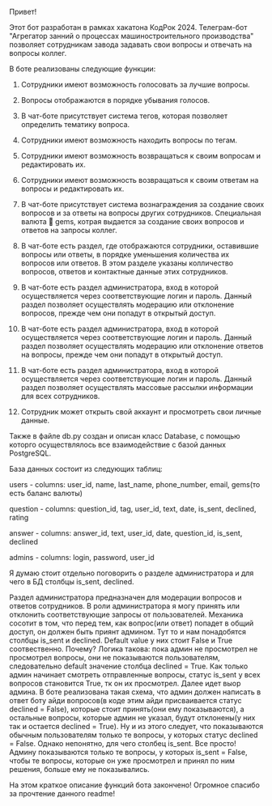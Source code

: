Привет! 

Этот бот разработан в рамках хакатона КодРок 2024. Телеграм-бот "Агрегатор занний о процессах машиностроительного производства" позволяет сотрудникам завода задавать свои вопросы и отвечать на вопросы коллег.

В боте реализованы следующие функции: 

1) Сотрудники имеют возможность голосовать за лучшие вопросы. 

2) Вопросы отображаются в порядке убывания голосов. 

3) В чат-боте присутствует система тегов, которая позволяет определить тематику вопроса. 

4) Сотрудники имеют возможность находить вопросы по тегам. 

5) Сотрудники имеют возможность возвращаться к своим вопросам и редактировать их. 

6) Сотрудники имеют возможность возвращаться к своим ответам на вопросы и редактировать их. 

7) В чат-боте присутствует система вознаграждения за создание своих вопросов и за ответы на вопросы других сотрудников. Специальная валюта 💎 gems, котрая выдается за создание своих вопросов и ответов на запросы коллег.

8) В чат-боте есть раздел, где отображаются сотрудники, оставившие вопросы или ответы, в порядке уменьшения количества их вопросов или ответов.
В этом разделе указаны колличество вопросов, ответов и контактные данные этих сотрудников. 

9) В чат-боте есть раздел администратора, вход в которой осуществляется через соответствующие логин и пароль.
Данный раздел позволяет осуществлять модерацию или отклонение вопросов, прежде чем они попадут в открытый доступ. 

10) В чат-боте есть раздел администратора, вход в которой осуществляется через соответствующие логин и пароль.
Данный раздел позволяет осуществлять модерацию или отклонение ответов на вопросы, прежде чем они попадут в открытый доступ. 

11) В чат-боте есть раздел администратора, вход в которой осуществляется через соответствующие логин и пароль.
Данный раздел позволяет осуществлять массовые рассылки информации для всех сотрудников. 

12) Сотрудник может открыть свой аккаунт и просмотреть свои личные данные.


Также в файле db.py создан и описан класс Database, с помощью которго осуществлялось все взаимодействие с базой данных  PostgreSQL. 

База данных состоит из следующих таблиц: 

users - columns: user_id, name, last_name, phone_number, email, gems(то есть баланс валюты)

question - columns: question_id, tag, user_id, text, date, is_sent, declined, rating

answer - columns: answer_id, text, user_id, date, question_id, is_sent, declined

admins - columns: login, password, user_id



Я думаю стоит отдельно поговорить о разделе администратора и для чего в БД столбцы is_sent, declined.

Раздел администратора предназначен для модерации вопросов и ответов сотрудников. В роли администратора я могу принять или отклонить соответствующие запросы от пользователей. 
Механика сосотит в том, что перед тем, как вопрос(или ответ) попадет в общий доступ, он должен быть приянт админом. Тут то и нам понадобятся столбцы is_sent и declined. 
Default value у них стоит False и True соотвественно. Почему? Логика такова: пока админ не просмотрел не просмотрел вопросы, они не показываются пользователям, следовательно default значение 
столбца declined = True. Как только админ начинает смотреть отправленные вопросы, статус is_sent у всех вопросов становится True, тк он их просмотрел. Далее идет выор админа.
В боте реализована такая схема, что админ должен написать в ответ боту айди вопросов(в коде этим айди присваивается статус declined = False), которые стоит принять(они ему показываются), 
а остальные вопросы, которые админ не указал, будут отклонены(у них так и остается declined = True). Ну и из этого следует, что показываются обычным пользователям только те вопросы, у которых статус
declined = False. 
Однако непонятно, для чего столбец is_sent. Все просто! Админу показываются только те вопросы, у которых is_sent = False, чтобы те вопросы, которые он уже просмотрел и принял по ним решения, больше
ему не показывались. 


На этом краткое описание функций бота закончено! Огромное спасибо за прочтение данного readme!


